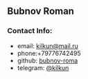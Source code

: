 ## Bubnov Roman

### Contact Info:  

* email: kilkun@mail.ru  
* phone:+79776742495
* github: [bubnov-roma](https://github.com/Bubnov-Roma)
* telegram: [@kilkun](https://t.me/kilkun)

